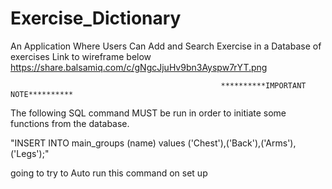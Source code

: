 # Exercise_Dictionary
 An Application Where Users Can Add and Search Exercise in a Database of exercises
 Link to wireframe below
https://share.balsamiq.com/c/gNgcJjuHv9bn3Ayspw7rYT.png

                                                   **********IMPORTANT NOTE**********

The following SQL command MUST be run in order to initiate some functions from the database. 

"INSERT INTO main_groups (name) values ('Chest'),('Back'),('Arms'),('Legs');"

going to try to Auto run this command on set up

